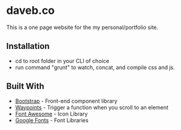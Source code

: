 # daveb.co

This is a one page website for the my personal/portfolio site.

## Installation

* cd to root folder in your CLI of choice
* run command "grunt" to watch, concat, and compile css and js.

## Built With

* [Bootstrap](https://getbootstrap.com/docs/3.3/) - Front-end component library
* [Waypoints](http://imakewebthings.com/waypoints/) - Trigger a function when you scroll to an element
* [Font Awesome](https://fontawesome.com/) - Icon Library
* [Google Fonts](https://fonts.google.com/) - Font Libraries